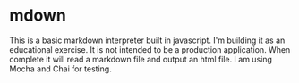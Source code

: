 # mdown

This is a basic markdown interpreter built in javascript. I'm building it as an educational exercise. It is not intended to be a production application. When complete it will read a markdown file and output an html file. I am using Mocha and Chai for testing.
